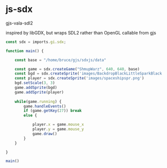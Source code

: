 # js-sdx

gjs-vala-sdl2

inspired by libGDX, but wraps SDL2 rather than OpenGL
callable from gjs

```javascript
const sdx = imports.gi.sdx; 

function main() {

    const base = "/home/bruce/gjs/sdxjs/data"

    const game = sdx.createGame("ShmupWarz", 640, 640, base) 
    const bgd = sdx.createSprite('images/BackdropBlackLittleSparkBlack.png')
    const player = sdx.createSprite('images/spaceshipspr.png')
    bgd.setScale(3, 3)
    game.addSprite(bgd)
    game.addSprite(player)
    
    while(game.running) {
        game.handleEvents()
        if (game.getKey(27)) break
        else {

            player.x = game.mouse_x
            player.y = game.mouse_y
            game.draw()
        }
    }

}

main()
```
